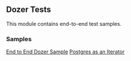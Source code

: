 ## Dozer Tests

This module contains end-to-end test samples.

### Samples
[End to End Dozer Sample](./simple_e2e_example/README.md)
[Postgres as an Iterator](./connectors/simple_iterator_samples/README.md)